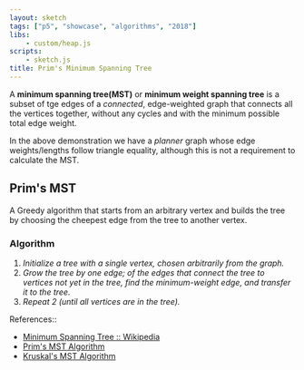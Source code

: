 ```yaml
---
layout: sketch
tags: ["p5", "showcase", "algorithms", "2018"]
libs:
    - custom/heap.js
scripts: 
    - sketch.js
title: Prim's Minimum Spanning Tree
---
```


A **minimum spanning tree(MST)** or **minimum weight spanning tree** is a subset of tge edges of a *connected*, edge-weighted graph that connects all the vertices together, without any cycles and with the minimum possible total edge weight.    

In the above demonstration we have a *planner* graph whose edge weights/lengths follow triangle equality, although this is not a requirement to calculate the MST. 

## Prim's MST
A Greedy algorithm that starts from an arbitrary vertex and builds the tree by choosing the cheepest edge from the tree to another vertex.    

### Algorithm
1. *Initialize a tree with a single vertex, chosen arbitrarily from the graph.*
2. *Grow the tree by one edge; of the edges that connect the tree to vertices not yet in the tree, find the minimum-weight edge, and transfer it to the tree.*
3. *Repeat 2 (until all vertices are in the tree).*

References::
* [Minimum Spanning Tree :: Wikipedia](https://en.wikipedia.org/wiki/Minimum_spanning_tree)
* [Prim's MST Algorithm](https://en.wikipedia.org/wiki/Prim%27s_algorithm)
* [Kruskal's MST Algorithm](https://en.wikipedia.org/wiki/Kruskal%27s_algorithm)
